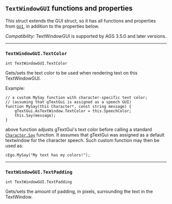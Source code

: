 ## `TextWindowGUI` functions and properties

This struct extends the GUI struct, so it has all functions and properties from [`GUI`](GUI), in addition to the properties below.

*Compatibility:* TextWindowGUI is supported by AGS 3.5.0 and later versions.

---

### `TextWindowGUI.TextColor`

```ags
int TextWindowGUI.TextColor
```

Gets/sets the text color to be used when rendering text on this TextWindowGUI.

Example:

```ags
// a custom MySay function with character-specific text color;
// (assuming that gTextGui is assigned as a speech GUI)
function MySay(this Character*, const string message) {
    gTextGui.AsTextWindow.TextColor = this.SpeechColor;
    this.Say(message);
}
```

above function adjusts gTextGui's text color before calling a standard [`Character.Say`](Character#charactersay) function. It assumes that gTextGui was assigned as a default textwindow for the character speech. Such custom function may then be used as:

```ags
cEgo.MySay("My text has my colors!");
```

---

### `TextWindowGUI.TextPadding`

```ags
int TextWindowGUI.TextPadding
```

Gets/sets the amount of padding, in pixels, surrounding the text in the TextWindow.

